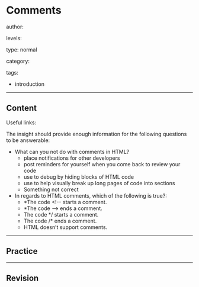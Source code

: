 # Comments
author:

levels:

type: normal

category:

tags:
  - introduction

---
## Content

Useful links:


The insight should provide enough information for the following questions to be answerable:

  - What can you not do with comments in HTML?
    - place notifications for other developers
    - post reminders for yourself when you come back to review your code
    - use to debug by hiding blocks of HTML code
    - use to help visually break up long pages of code into sections
    - Something not correct
  - In regards to HTML comments, which of the following is true?:
    - *The code <!-- starts a comment. 
    - *The code --> ends a comment.
    - The code */ starts a comment.
    - The code /* ends a comment.
    - HTML doesn’t support comments. 

---
## Practice

---
## Revision

